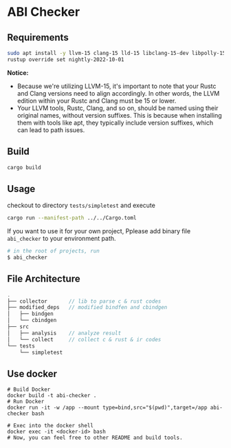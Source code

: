 # ABI Checker


## Requirements

```sh
sudo apt install -y llvm-15 clang-15 lld-15 libclang-15-dev libpolly-15-dev
rustup override set nightly-2022-10-01
```

**Notice:**
- Because we're utilizing LLVM-15, it's important to note that your Rustc and Clang versions need to align accordingly. In other words, the LLVM edition within your Rustc and Clang must be 15 or lower.
- Your LLVM tools, Rustc, Clang, and so on, should be named using their original names, without version suffixes. This is because when installing them with tools like apt, they typically include version suffixes, which can lead to path issues.

## Build
```sh
cargo build
```

## Usage

checkout to directory `tests/simpletest` and execute
```sh
cargo run --manifest-path ../../Cargo.toml
```

If you want to use it for your own project, Pplease add binary file `abi_checker` to your environment path.
```sh
# in the root of projects, run
$ abi_checker
```

## File Architecture
```c
.
├── collector       // lib to parse c & rust codes
├── modified_deps   // modified bindfen and cbindgen
│   ├── bindgen
│   └── cbindgen
├── src
│   ├── analysis    // analyze result
│   └── collect     // collect c & rust & ir codes
└── tests
    └── simpletest
```

## Use docker

```Shell
# Build Docker
docker build -t abi-checker .
# Run Docker
docker run -it -w /app --mount type=bind,src="$(pwd)",target=/app abi-checker bash

# Exec into the docker shell
docker exec -it <docker-id> bash
# Now, you can feel free to other README and build tools. 
```
